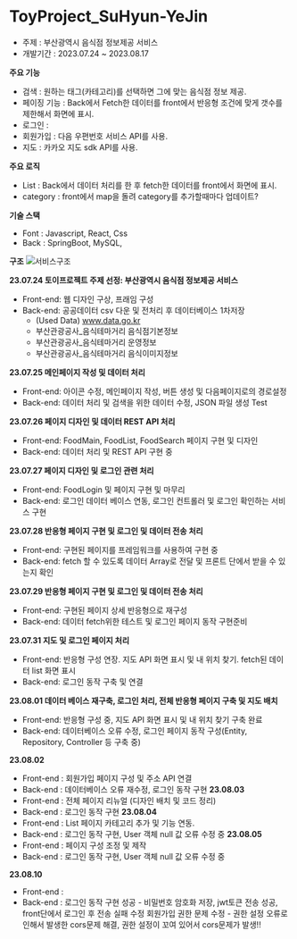 # ToyProject_SuHyun-YeJin
  * 주제 : 부산광역시 음식점 정보제공 서비스
  * 개발기간 : 2023.07.24 ~ 2023.08.17

**주요 기능**
  * 검색 : 원하는 태그(카테고리)를 선택하면 그에 맞는 음식점 정보 제공.
  * 페이징 기능 : Back에서 Fetch한 데이터를 front에서 반응형 조건에 맞게 갯수를 제한해서 화면에 표시.
  * 로그인 : 
  * 회원가입 : 다음 우편번호 서비스 API를 사용.
  * 지도 : 카카오 지도 sdk API를 사용.

**주요 로직**
  * List : Back에서 데이터 처리를 한 후 fetch한 데이터를 front에서 화면에 표시.
  * category : front에서 map을 돌려 category를 추가할때마다 업데이트?

**기술 스택**
  * Font : Javascript, React, Css
  * Back : SpringBoot, MySQL,

**구조**
![서비스구조](https://github.com/YeDongVibe/ToyProject_SuHyun-YeJin/assets/129818886/b3079cf8-f2ba-4f28-841e-d47b8902184b)

**23.07.24 토이프로젝트 주제 선정: 부산광역시 음식점 정보제공 서비스**
  * Front-end: 웹 디자인 구상, 프래임 구성
  * Back-end: 공공데이터 csv 다운 및 전처리 후 데이터베이스 1차저장
    * (Used Data) www.data.go.kr
    - 부산관광공사_음식테마거리 음식점기본정보
    - 부산관광공사_음식테마거리 운영정보
    - 부산관광공사_음식테마거리 음식이미지정보

**23.07.25 메인페이지 작성 및 데이터 처리**
  * Front-end: 아이콘 수정, 메인페이지 작성, 버튼 생성 및 다음페이지로의 경로설정
  * Back-end: 데이터 처리 및 검색을 위한 데이터 수정, JSON 파일 생성 Test

**23.07.26 페이지 디자인 및 데이터 REST API 처리**
  * Front-end: FoodMain, FoodList, FoodSearch 페이지 구현 및 디자인
  * Back-end: 데이터 처리 및 REST API 구현 중

**23.07.27 페이지 디자인 및 로그인 관련 처리**
  * Front-end: FoodLogin 및 페이지 구현 및 마무리
  * Back-end: 로그인 데이터 베이스 연동, 로그인 컨트롤러 및 로그인 확인하는 서비스 구현

**23.07.28 반응형 페이지 구현 및 로그인 및 데이터 전송 처리**
  * Front-end: 구현된 페이지를 프레임워크를 사용하여 구현 중
  * Back-end: fetch 할 수 있도록 데이터 Array로 전달 및 프론트 단에서 받을 수 있는지 확인

**23.07.29 반응형 페이지 구현 및 로그인 및 데이터 전송 처리**
  * Front-end: 구현된 페이지 상세 반응형으로 재구성
  * Back-end: 데이터 fetch위한 테스트 및 로그인 페이지 동작 구현준비

**23.07.31 지도 및 로그인 페이지 처리**
  * Front-end: 반응형 구성 연장. 지도 API 화면 표시 및 내 위치 찾기. fetch된 데이터 list 화면 표시
  * Back-end: 로그인 동작 구축 및 연결

**23.08.01 데이터 베이스 재구축, 로그인 처리, 전체 반응형 페이지 구축 및 지도 배치**
  * Front-end: 반응형 구성 중, 지도 API 화면 표시 및 내 위치 찾기 구축 완료
  * Back-end: 데이터베이스 오류 수정, 로그인 페이지 동작 구성(Entity, Repository, Controller 등 구축 중)

**23.08.02**
  * Front-end : 회원가입 페이지 구성 및 주소 API 연결
  * Back-end : 데이터베이스 오류 재수정, 로그인 동작 구현
**23.08.03**
  * Front-end : 전체 페이지 리뉴얼 (디자인 배치 및 코드 정리)
  * Back-end : 로그인 동작 구현
**23.08.04**
  * Front-end : List 페이지 카테고리 추가 및 기능 연동.
  * Back-end : 로그인 동작 구현, User 객체 null 값 오류 수정 중
**23.08.05**
  * Front-end : 페이지 구성 조정 및 제작
  * Back-end : 로그인 동작 구현, User 객체 null 값 오류 수정 중

**23.08.10**
  * Front-end : 
  * Back-end : 로그인 동작 구현 성공 - 비밀번호 암호화 저장, jwt토큰 전송 성공, front단에서 로그인 후 전송 실패 수정
               회원가입 권한 문제 수정 - 권한 설정 오류로 인해서 발생한 cors문제 해결, 권한 설정이 꼬여 있어서 cors문제가 발생!! 